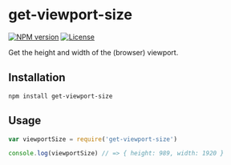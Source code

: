 # get-viewport-size

[![NPM version][npm-img]][npm-url]
[![License][license-img]][license-url]

Get the height and width of the (browser) viewport.

## Installation

```
npm install get-viewport-size
```

## Usage

``` javascript
var viewportSize = require('get-viewport-size')

console.log(viewportSize) // => { height: 989, width: 1920 }
```

[npm-img]: https://img.shields.io/npm/v/get-viewport-size.svg?style=flat-square
[npm-url]: https://npmjs.org/package/get-viewport-size
[license-img]: http://img.shields.io/npm/l/get-viewport-size.svg?style=flat-square
[license-url]: LICENSE
